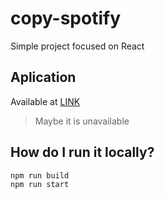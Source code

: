 # copy-spotify

Simple project focused on React

## Aplication

Available at [LINK](https://copy-spotify.onrender.com/)

> Maybe it is unavailable

## How do I run it locally?

```
npm run build
npm run start
```
